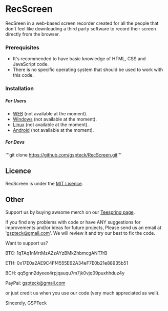 # RecScreen

RecSreen in a web-based screen recorder created for all the people that don't feel like downloading a third party software to record their screen directly from the browser.

### Prerequisites

* It's recommended to have basic knowledge of HTML, CSS and JavaScript code.
* There is no specific operating system that should be used to work with this code.

### Installation

##### For Users

+ [WEB]() (not available at the moment).
+ [Windows]() (not available at the moment).
+ [Linux]() (not available at the moment).
+ [Android]() (not available at the moment).

##### For Devs

'''git clone https://github.com/gspteck/RecScreen.git'''

## Licence

RecScreen is under the [MIT Lisence](https://raw.githubusercontent.com/gspteck/RecScreen/main/LICENSE).

## Other

Support us by buying awsome merch on our [Teespring page](https://teespring.com/it/stores/gspteck-2).

If you find any problems with code or have ANY suggestions for improvements and/or ideas for future projects,
Please send us an email at 'gspteck@gmail.com'.
We will review it and try our best to fix the code.

Want to support us?

BTC: 1qTAq1nMrtMzAZzAYzBMkZhbmcgANT7rB

ETH: 0x17E0a2AE9C4Ff4555E62A34eF7E0b21e88935b51

BCH: qq5gnn2dyeex4rpjqauqu7m7jk0vjq09puxhhduz4y

PayPal: [gspteck@gmail.com](https://paypal.me/gspteck)

or just credit us when you use our code (very much appreciated as well).

Sincerely,
GSPTeck